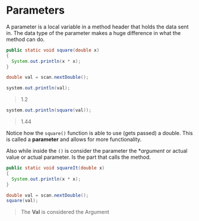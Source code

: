 # Parameters

A parameter is a local variable in a method header that holds the data sent in. The data type of the parameter makes a huge difference in what the method can do.

```java
public static void square(double x) 
{
  System.out.println(x * x); 
}

double val = scan.nextDouble();

system.out.println(val);
```

> 1.2

```java
system.out.println(square(val));
```

> 1.44

Notice how the `square()` function is able to use (gets passed) a double. This is called a **parameter** and allows for more functionality.

Also while inside the `()` is consider the parameter the **argument* or actual value or actual parameter. Is the part that calls the method.

```java
public static void squareIt(double x) 
{
  System.out.println(x * x);
}

double val = scan.nextDouble();
square(val);
```

> The **Val** is considered the Argument
